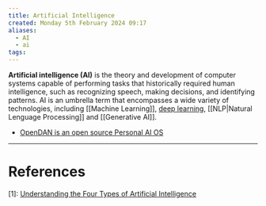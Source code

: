 ```yaml
---
title: Artificial Intelligence
created: Monday 5th February 2024 09:17
aliases:
  - AI
  - ai
tags:
---
```

**Artificial intelligence (AI)** is the theory and development of computer systems capable of performing tasks that historically required human intelligence, such as recognizing speech, making decisions, and identifying patterns. AI is an umbrella term that encompasses a wide variety of technologies, including [[Machine Learning]], [deep learning](https://www.coursera.org/articles/what-is-deep-learning), [[NLP|Natural Lenguage Processing]] and [[Generative AI]].

- [OpenDAN is an open source Personal AI OS](https://github.com/fiatrete/OpenDAN-Personal-AI-OS?tab=readme-ov-file)

---
# References

[1]: [Understanding the Four Types of Artificial Intelligence](https://www.govtech.com/computing/understanding-the-four-types-of-artificial-intelligence.html#:~:text=There%20are%20four%20types%20of,of%20mind%20and%20self%2Dawareness)